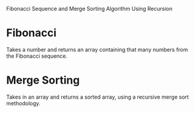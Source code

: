 Fibonacci Sequence and Merge Sorting Algorithm Using Recursion

# Fibonacci

Takes a number and returns an array containing that many numbers from the Fibonacci sequence.

# Merge Sorting

Takes in an array and returns a sorted array, using a recursive merge sort methodology.
